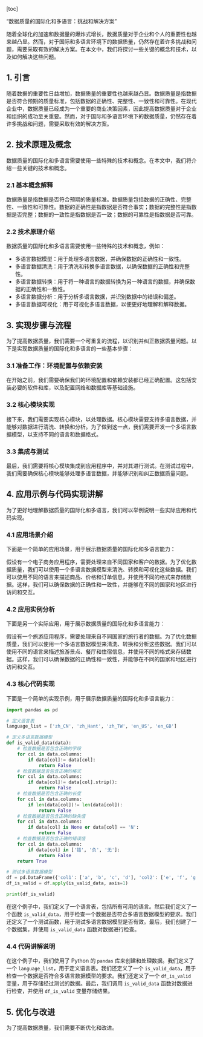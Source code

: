 
[toc]                    
                
                
“数据质量的国际化和多语言：挑战和解决方案”

随着全球化的加速和数据量的爆炸式增长，数据质量对于企业和个人的重要性也越来越凸显。然而，对于国际和多语言环境下的数据质量，仍然存在着许多挑战和问题，需要采取有效的解决方案。在本文中，我们将探讨一些关键的概念和技术，以及如何解决这些问题。

## 1. 引言

随着数据的重要性日益增加，数据质量的重要性也越来越凸显。数据质量是指数据是否符合预期的质量标准，包括数据的正确性、完整性、一致性和可靠性。在现代企业中，数据质量已经成为一个重要的商业决策因素，因此提高数据质量对于企业和组织的成功至关重要。然而，对于国际和多语言环境下的数据质量，仍然存在着许多挑战和问题，需要采取有效的解决方案。

## 2. 技术原理及概念

数据质量的国际化和多语言需要使用一些特殊的技术和概念。在本文中，我们将介绍一些关键的技术和概念。

### 2.1 基本概念解释

数据质量是指数据是否符合预期的质量标准。数据质量包括数据的正确性、完整性、一致性和可靠性。数据的正确性是指数据是否符合事实；数据的完整性是指数据是否完整；数据的一致性是指数据是否一致；数据的可靠性是指数据是否可靠。

### 2.2 技术原理介绍

数据质量的国际化和多语言需要使用一些特殊的技术和概念，例如：

* 多语言数据模型：用于处理多语言数据，并确保数据的正确性和一致性。
* 多语言数据清洗：用于清洗和转换多语言数据，以确保数据的正确性和完整性。
* 多语言数据转换：用于将一种语言的数据转换为另一种语言的数据，并确保数据的正确性和一致性。
* 多语言数据分析：用于分析多语言数据，并识别数据中的错误和偏差。
* 多语言数据可视化：用于可视化多语言数据，以便更好地理解和解释数据。

## 3. 实现步骤与流程

为了提高数据质量，我们需要一个可重复的流程，以识别并纠正数据质量问题。以下是实现数据质量的国际化和多语言的一些基本步骤：

### 3.1 准备工作：环境配置与依赖安装

在开始之前，我们需要确保我们的环境配置和依赖安装都已经正确配置。这包括安装必要的软件和库，以及配置网络和数据库等基础设施。

### 3.2 核心模块实现

接下来，我们需要实现核心模块，以处理数据。核心模块需要支持多语言数据，并能够对数据进行清洗、转换和分析。为了做到这一点，我们需要开发一个多语言数据模型，以支持不同的语言和数据格式。

### 3.3 集成与测试

最后，我们需要将核心模块集成到应用程序中，并对其进行测试。在测试过程中，我们需要确保核心模块能够处理多语言数据，并能够识别和纠正数据质量问题。

## 4. 应用示例与代码实现讲解

为了更好地理解数据质量的国际化和多语言，我们可以举例说明一些实际应用和代码实现。

### 4.1 应用场景介绍

下面是一个简单的应用场景，用于展示数据质量的国际化和多语言能力：

假设有一个电子商务应用程序，需要处理来自不同国家和客户的数据。为了优化数据质量，我们可以使用一个多语言数据模型来清洗、转换和可视化这些数据。我们可以使用不同的语言来描述商品、价格和订单信息，并使用不同的格式来存储数据。这样，我们可以确保数据的正确性和一致性，并能够在不同的国家和地区进行访问和交互。

### 4.2 应用实例分析

下面是另一个实际应用，用于展示数据质量的国际化和多语言能力：

假设有一个旅游应用程序，需要处理来自不同国家的旅行者的数据。为了优化数据质量，我们可以使用一个多语言数据模型来清洗、转换和分析这些数据。我们可以使用不同的语言来描述旅游景点、餐厅和住宿信息，并使用不同的格式来存储数据。这样，我们可以确保数据的正确性和一致性，并能够在不同的国家和地区进行访问和交互。

### 4.3 核心代码实现

下面是一个简单的实现示例，用于展示数据质量的国际化和多语言能力：

```python
import pandas as pd

# 定义语言表
language_list = ['zh_CN', 'zh_Hant', 'zh_TW', 'en_US', 'en_GB']

# 定义多语言数据模型
def is_valid_data(data):
    # 检查数据是否包含正确的字段
    for col in data.columns:
        if data[col]!= data[col]:
            return False
    # 检查数据是否包含正确的格式
    for col in data.columns:
        if data[col]!= data[col].strip():
            return False
    # 检查数据是否包含正确的长度
    for col in data.columns:
        if len(data[col])!= len(data[col]):
            return False
    # 检查数据是否包含正确的缺失值
    for col in data.columns:
        if data[col] is None or data[col] == 'N':
            return False
    # 检查数据是否包含正确的错误值
    for col in data.columns:
        if data[col] in ['错', '负', '无']:
            return False
    return True

# 测试多语言数据模型
df = pd.DataFrame({'col1': ['a', 'b', 'c', 'd'], 'col2': ['e', 'f', 'g', 'h']})
df_is_valid = df.apply(is_valid_data, axis=1)

print(df_is_valid)
```

在这个例子中，我们定义了一个语言表，包括所有可用的语言。然后我们定义了一个函数 `is_valid_data`，用于检查一个数据是否符合多语言数据模型的要求。我们还定义了一个测试函数，用于测试多语言数据模型是否有效。最后，我们创建了一个数据集，并使用 `is_valid_data` 函数对数据进行检查。

### 4.4 代码讲解说明

在这个例子中，我们使用了 Python 的 `pandas` 库来创建和处理数据。我们定义了一个 `language_list`，用于定义语言表。我们还定义了一个 `is_valid_data`，用于检查一个数据是否符合多语言数据模型的要求。我们还定义了一个 `df_is_valid` 变量，用于存储经过测试的数据。最后，我们调用 `is_valid_data` 函数对数据进行检查，并使用 `df_is_valid` 变量存储结果。

## 5. 优化与改进

为了提高数据质量，我们需要不断优化和改进。

